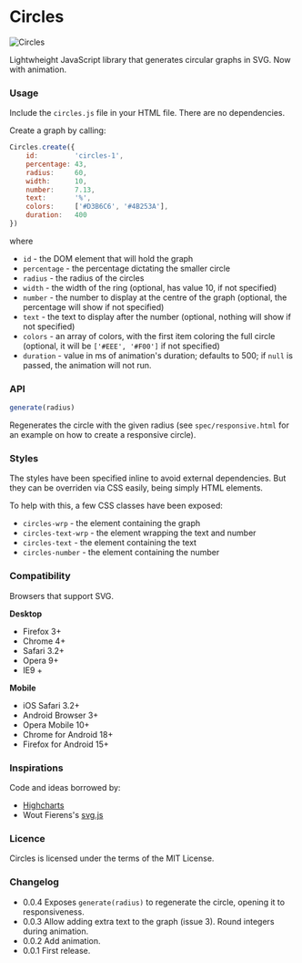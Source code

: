 # Circles

![Circles](http://lugolabs.com/static/circles.png)

Lightwheight JavaScript library that generates circular graphs in SVG. Now with animation.

### Usage

Include the `circles.js` file in your HTML file. There are no dependencies.

Create a graph by calling:

```js
Circles.create({
	id:         'circles-1',
	percentage: 43,
	radius:     60,
	width:      10,
	number:     7.13,
	text:       '%',
	colors:     ['#D3B6C6', '#4B253A'],
	duration: 	400
})
```

where

* `id` 					- the DOM element that will hold the graph
* `percentage` 	- the percentage dictating the smaller circle
* `radius` 			- the radius of the circles
* `width` 			- the width of the ring (optional, has value 10, if not specified)
* `number`			- the number to display at the centre of the graph (optional, the percentage will show if not specified)
* `text` 				- the text to display after the number (optional, nothing will show if not specified)
* `colors` 			- an array of colors, with the first item coloring the full circle (optional, it will be `['#EEE', '#F00']` if not specified)
* `duration` 		- value in ms of animation's duration; defaults to 500; if `null` is passed, the animation will not run.

### API

```js
generate(radius)
```

Regenerates the circle with the given radius (see `spec/responsive.html` for an example on how to create a responsive circle).


### Styles

The styles have been specified inline to avoid external dependencies. But they can be overriden via CSS easily, being simply HTML elements.

To help with this, a few CSS classes have been exposed:

* `circles-wrp` 			- the element containing the graph
* `circles-text-wrp` 	- the element wrapping the text and number
* `circles-text` 			- the element containing the text
* `circles-number` 		- the element containing the number

### Compatibility

Browsers that support SVG.

**Desktop**
* Firefox 3+
* Chrome 4+
* Safari 3.2+
* Opera 9+
* IE9 +

**Mobile**
* iOS Safari 3.2+
* Android Browser 3+
* Opera Mobile 10+
* Chrome for Android 18+
* Firefox for Android 15+


### Inspirations

Code and ideas borrowed by:

* [Highcharts](http://highcharts.com)
* Wout Fierens's [svg.js](http://svgjs.com)


### Licence

Circles is licensed under the terms of the MIT License.

### Changelog

* 0.0.4    Exposes `generate(radius)` to regenerate the circle, opening it to responsiveness.
* 0.0.3    Allow adding extra text to the graph (issue 3).
           Round integers during animation.
* 0.0.2    Add animation.
* 0.0.1    First release.